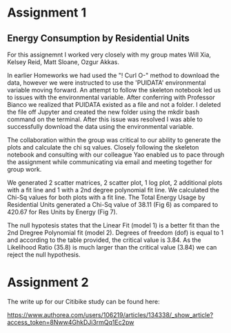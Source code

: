 # Assignment 1
## Energy Consumption by Residential Units

For this assignemnt I worked very closely with my group mates Will Xia, Kelsey Reid, Matt Sloane, Ozgur Akkas.

In earlier Homeworks we had used the "! Curl O-"  method to download the data, however we were instructed to use the 'PUIDATA' environmental variable moving forward. An attempt to follow the skeleton notebook led us to issues with the environmental variable. After conferring with Professor Bianco we realized that PUIDATA existed as a file and not a folder. I deleted the file off Jupyter and created the new folder using the mkdir bash command on the terminal. After this issue was resolved I was able to successfully download the data using the environmental variable. 

The collaboration within the group was critical to our ability to generate the plots and calculate the chi sq values. Closely following the skeleton notebook and consulting with our colleague Yao enabled us to pace through the assignment while communicating via email and meeting together for group work. 

We generated 2 scatter matrices, 2 scatter plot, 1 log plot, 2 additional plots with a fit line and 1 with a 2nd degree polynomial fit line. We calculated the Chi-Sq values for both plots with a fit line. The Total Energy Usage by Residential Units generated a Chi-Sq value of 38.11 (Fig 6) as compared to 420.67 for Res Units by Energy (Fig 7).

The null hypotesis states that the Linear Fit (model 1) is a better fit than the 2nd Dregree Polynomial fit (model 2). Degrees of freedom (dof) is equal to 1 and according to the table provided, the critical value is 3.84. As the Likelihood Ratio (35.8) is much larger than the critical value (3.84) we can reject the null hypothesis.

# Assignment 2

The write up for our Citibike study can be found here:

https://www.authorea.com/users/106219/articles/134338/_show_article?access_token=8Nww4GhkDJi3rmQq1Ec2pw
